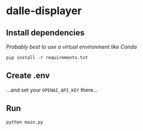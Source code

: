 # dalle-displayer


## Install dependencies
*Probably best to use a virtual environment like Conda*
```
pip install -r requirements.txt
```

## Create .env
...and set your `OPENAI_API_KEY` there...

## Run
```
python main.py
```

